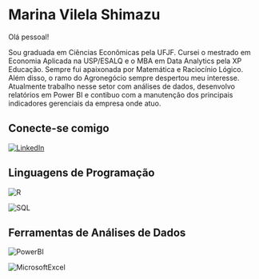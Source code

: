 # Marina Vilela Shimazu

Olá pessoal!

Sou graduada em Ciências Econômicas pela UFJF. Cursei o mestrado em Economia Aplicada na USP/ESALQ e o MBA em Data Analytics pela XP Educação. Sempre fui apaixonada por Matemática e Raciocínio Lógico. Além disso, o ramo do Agronegócio sempre despertou meu interesse. Atualmente trabalho nesse setor com análises de dados, desenvolvo relatórios em Power BI e contibuo com a manutenção dos principais indicadores gerenciais da empresa onde atuo. 

## Conecte-se comigo
[![LinkedIn](https://img.shields.io/badge/LinkedIn-000?style=for-the-badge&logo=linkedin&logoColor=0E76A8)](https://www.linkedin.com/in/marina-vilela-shimazu-5929b2107/)

## Linguagens de Programação
![R](https://img.shields.io/badge/R-000?style=for-the-badge&logo=R)

![SQL](https://img.shields.io/badge/SQL-000?style=for-the-badge&logo=SQL)

## Ferramentas de Análises de Dados
![PowerBI](https://img.shields.io/badge/PowerBI-000?style=for-the-badge&logo=PowerBI)

![MicrosoftExcel](https://img.shields.io/badge/MicrosoftExcel-000?style=for-the-badge&logo=MicrosoftExcel)